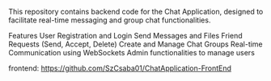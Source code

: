 This repository contains backend code for the Chat Application, designed to facilitate real-time messaging and group chat functionalities.

Features
User Registration and Login
Send Messages and Files
Friend Requests (Send, Accept, Delete)
Create and Manage Chat Groups
Real-time Communication using WebSockets
Admin functionalities to manage users

frontend: https://github.com/SzCsaba01/ChatApplication-FrontEnd
